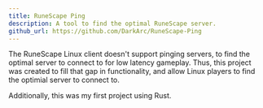 ```yaml
---
title: RuneScape Ping
description: A tool to find the optimal RuneScape server.
github_url: https://github.com/DarkArc/RuneScape-Ping
---
```


The RuneScape Linux client doesn't support pinging servers, to find the optimal server to connect to for low latency gameplay. Thus, this project
was created to fill that gap in functionality, and allow Linux players to find the optimial server to connect to.

Additionally, this was my first project using Rust.
